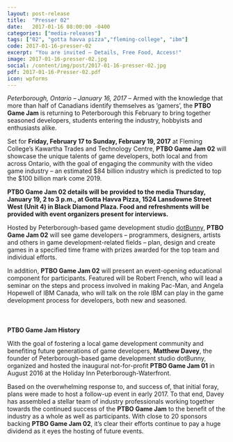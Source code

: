 ```yaml
---
layout: post-release
title:  "Presser 02"
date:   2017-01-16 08:00:00 -0400
categories: ["media-releases"]
tags: ["02", "gotta havva pizza","fleming-college", "ibm"]
code: 2017-01-16-presser-02
excerpt: "You are invited – Details, Free Food, Access!"
image: 2017-01-16-presser-02.jpg
social: /content/img/post/2017-01-16-presser-02.jpg
pdf: 2017-01-16-Presser-02.pdf
icon: wpforms
---
```

_Peterborough, Ontario – January 16, 2017_ – Armed with the knowledge that more than half of Canadians identify themselves as ‘gamers’, the **PTBO Game Jam** is returning to Peterborough this February to bring together seasoned developers, students entering the industry, hobbyists and enthusiasts alike.  

Set for **Friday, February 17 to Sunday, February 19, 2017** at Fleming College’s Kawartha Trades and Technology Centre, **PTBO Game Jam 02** will showcase the unique talents of game developers, both local and from across Ontario, with the goal of engaging the community with the video game industry – an estimated $84 billion industry which is predicted to top the $100 billion mark come 2019.  

**PTBO Game Jam 02 details will be provided to the media Thursday, January 19, 2 to 3 p.m., at Gotta Havva Pizza, 1524 Lansdowne Street West (Unit 4) in Black Diamond Plaza. Food and refreshments will be provided with event organizers present for interviews.**  

Hosted by Peterborough-based game development studio [dotBunny](http://dotbunny.com), **PTBO Game Jam 02** will see game developers – programmers, designers, artists and others in game development-related fields – plan, design and create games in a specified time frame with prizes awarded for the top team and individual efforts.  

In addition, **PTBO Game Jam 02** will present an event-opening educational component for participants. Featured will be Robert French, who will lead a seminar on the steps and process involved in making Pac-Man, and Angela Hopewell of IBM Canada, who will talk on the role IBM can play in the game development process for developers, both new and seasoned.  
<br><br><br>
**PTBO Game Jam History**  

With the goal of fostering a local game development community and benefiting future generations of game developers, **Matthew Davey**, the founder of Peterborough-based game development studio dotBunny, organized and hosted the inaugural not-for-profit **PTBO Game Jam 01** in August 2016 at the Holiday Inn Peterborough-Waterfront.  

Based on the overwhelming response to, and success of, that initial foray, plans were made to host a follow-up event in early 2017. To that end, Davey has assembled a stellar team of industry professionals working together towards the continued success of the **PTBO Game Jam** to the benefit of the industry as a whole as well as participants. With close to 20 sponsors backing **PTBO Game Jam 02**, it’s clear their efforts continue to pay a huge dividend as it eyes the hosting of future events.
